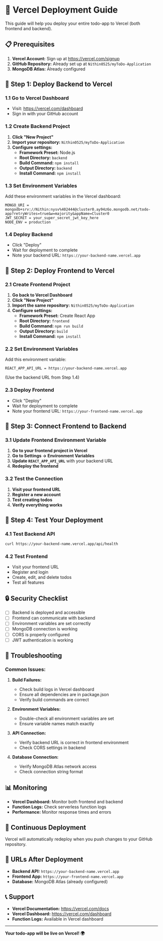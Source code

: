 # 🚀 Vercel Deployment Guide

This guide will help you deploy your entire todo-app to Vercel (both frontend and backend).

## 📋 Prerequisites

1. **Vercel Account:** Sign up at https://vercel.com/signup
2. **GitHub Repository:** Already set up at `Nithin0525/myToDo-Application`
3. **MongoDB Atlas:** Already configured

## 🚀 Step 1: Deploy Backend to Vercel

### 1.1 Go to Vercel Dashboard
- Visit: https://vercel.com/dashboard
- Sign in with your GitHub account

### 1.2 Create Backend Project
1. **Click "New Project"**
2. **Import your repository:** `Nithin0525/myToDo-Application`
3. **Configure settings:**
   - **Framework Preset:** Node.js
   - **Root Directory:** `backend`
   - **Build Command:** `npm install`
   - **Output Directory:** `backend`
   - **Install Command:** `npm install`

### 1.3 Set Environment Variables
Add these environment variables in the Vercel dashboard:
```
MONGO_URI = mongodb+srv://Nithin:nysv%402444@cluster0.ay94z6o.mongodb.net/todo-app?retryWrites=true&w=majority&appName=Cluster0
JWT_SECRET = your_super_secret_jwt_key_here
NODE_ENV = production
```

### 1.4 Deploy Backend
- Click "Deploy"
- Wait for deployment to complete
- Note your backend URL: `https://your-backend-name.vercel.app`

## 📱 Step 2: Deploy Frontend to Vercel

### 2.1 Create Frontend Project
1. **Go back to Vercel Dashboard**
2. **Click "New Project"**
3. **Import the same repository:** `Nithin0525/myToDo-Application`
4. **Configure settings:**
   - **Framework Preset:** Create React App
   - **Root Directory:** `frontend`
   - **Build Command:** `npm run build`
   - **Output Directory:** `build`
   - **Install Command:** `npm install`

### 2.2 Set Environment Variables
Add this environment variable:
```
REACT_APP_API_URL = https://your-backend-name.vercel.app
```
(Use the backend URL from Step 1.4)

### 2.3 Deploy Frontend
- Click "Deploy"
- Wait for deployment to complete
- Note your frontend URL: `https://your-frontend-name.vercel.app`

## 🔗 Step 3: Connect Frontend to Backend

### 3.1 Update Frontend Environment Variable
1. **Go to your frontend project in Vercel**
2. **Go to Settings → Environment Variables**
3. **Update `REACT_APP_API_URL`** with your backend URL
4. **Redeploy the frontend**

### 3.2 Test the Connection
1. **Visit your frontend URL**
2. **Register a new account**
3. **Test creating todos**
4. **Verify everything works**

## 🧪 Step 4: Test Your Deployment

### 4.1 Test Backend API
```bash
curl https://your-backend-name.vercel.app/api/health
```

### 4.2 Test Frontend
- Visit your frontend URL
- Register and login
- Create, edit, and delete todos
- Test all features

## 🔒 Security Checklist

- [ ] Backend is deployed and accessible
- [ ] Frontend can communicate with backend
- [ ] Environment variables are set correctly
- [ ] MongoDB connection is working
- [ ] CORS is properly configured
- [ ] JWT authentication is working

## 🚨 Troubleshooting

### Common Issues:

1. **Build Failures:**
   - Check build logs in Vercel dashboard
   - Ensure all dependencies are in package.json
   - Verify build commands are correct

2. **Environment Variables:**
   - Double-check all environment variables are set
   - Ensure variable names match exactly

3. **API Connection:**
   - Verify backend URL is correct in frontend environment
   - Check CORS settings in backend

4. **Database Connection:**
   - Verify MongoDB Atlas network access
   - Check connection string format

## 📊 Monitoring

- **Vercel Dashboard:** Monitor both frontend and backend
- **Function Logs:** Check serverless function logs
- **Performance:** Monitor response times and errors

## 🔄 Continuous Deployment

Vercel will automatically redeploy when you push changes to your GitHub repository.

## 🎯 URLs After Deployment

- **Backend API:** `https://your-backend-name.vercel.app`
- **Frontend App:** `https://your-frontend-name.vercel.app`
- **Database:** MongoDB Atlas (already configured)

## 📞 Support

- **Vercel Documentation:** https://vercel.com/docs
- **Vercel Dashboard:** https://vercel.com/dashboard
- **Function Logs:** Available in Vercel dashboard

---

**Your todo-app will be live on Vercel! 🌍** 